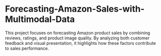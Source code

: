 # Forecasting-Amazon-Sales-with-Multimodal-Data
This project focuses on forecasting Amazon product sales by combining reviews, ratings, and product image quality. By analyzing both customer feedback and visual presentation, it highlights how these factors contribute to sales performance.
